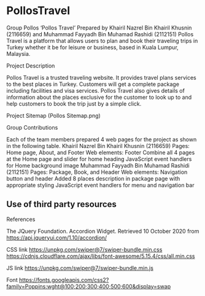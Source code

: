 # PollosTravel
Group Pollos 
‘Pollos Travel’
Prepared by Khairil Nazrel Bin Khairil Khusnin (2116659) and Muhammad Fayyadh Bin Muhamad Rashidi (2112151)
Pollos Travel is a platform that allows users to plan and book their traveling trips in Turkey whether it be for leisure or business, based in Kuala Lumpur, Malaysia.

Project Description

Pollos Travel is a trusted traveling website. It provides travel plans services to the best places in Turkey. Customers will get a complete package including facilities and visa services. 
Pollos Travel also gives details of information about the places exclusive for the customer to look up to and help customers to book the trip just by a simple click.

Project Sitemap
(Pollos Sitemap.png)

Group Contributions

Each of the team members prepared 4 web pages for the project as shown in the following table.
Khairil Nazrel Bin Khairil Khusnin
(2116659)
Pages: Home page, About, and Footer
Web elements: Footer
Combine all 4 pages at the Home page and slider for home heading
JavaScript event handlers for Home background image
Muhammad Fayyadh Bin Muhamad Rashidi (2112151)
Pages: Package, Book, and Header
Web elements: Navigation button and header
Added 8 places description in package page with appropriate styling
JavaScript event handlers for menu and navigation bar

Use of third party resources
-

References

The JQuery Foundation. Accordion Widget. Retrieved 10 October 2020 from https://api.jqueryui.com/1.10/accordion/

CSS link
https://unpkg.com/swiper@7/swiper-bundle.min.css
https://cdnjs.cloudflare.com/ajax/libs/font-awesome/5.15.4/css/all.min.css

JS link 
https://unpkg.com/swiper@7/swiper-bundle.min.js

Font
https://fonts.googleapis.com/css2?family=Poppins:wght@100;200;300;400;500;600&display=swap

